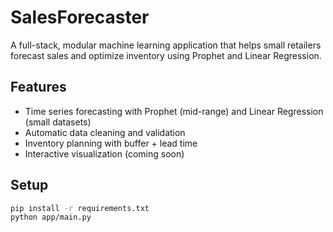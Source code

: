 # SalesForecaster

A full-stack, modular machine learning application that helps small retailers forecast sales and optimize inventory using Prophet and Linear Regression.

## Features
- Time series forecasting with Prophet (mid-range) and Linear Regression (small datasets)
- Automatic data cleaning and validation
- Inventory planning with buffer + lead time
- Interactive visualization (coming soon)

## Setup
```bash
pip install -r requirements.txt
python app/main.py